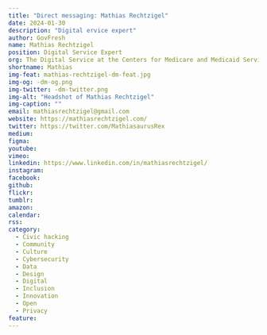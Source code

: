 ```yaml
---
title: "Direct messaging: Mathias Rechtzigel"
date: 2024-01-30
description: "Digital ervice expert"
author: GovFresh
name: Mathias Rechtzigel
position: Digital Service Expert
org: The Digital Service at the Centers for Medicare and Medicaid Service (CMS)
shortname: Mathias
img-feat: mathias-rechtzigel-dm-feat.jpg
img-og: -dm-og.png
img-twitter: -dm-twitter.png
img-alt: "Headshot of Mathias Rechtzigel"
img-caption: ""
email: mathiasrechtzigel@gmail.com
website: https://mathiasrechtzigel.com/
twitter: https://twitter.com/MathiasaurusRex
medium: 
figma: 
youtube: 
vimeo: 
linkedin: https://www.linkedin.com/in/mathiasrechtzigel/
instagram: 
facebook: 
github: 
flickr: 
tumblr: 
amazon: 
calendar: 
rss: 
category:
  - Civic hacking
  - Community
  - Culture
  - Cybersecurity
  - Data
  - Design
  - Digital
  - Inclusion
  - Innovation
  - Open
  - Privacy
feature: 
---
```


